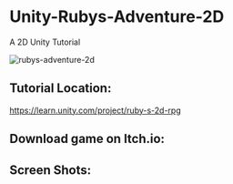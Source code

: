 # Unity-Rubys-Adventure-2D
A 2D Unity Tutorial

<img src="https://i.ibb.co/yshXcXL/rubys-adventure-2d.png" alt="rubys-adventure-2d" border="0">

<h2>Tutorial Location:</h2>
<a href="https://learn.unity.com/project/ruby-s-2d-rpg">https://learn.unity.com/project/ruby-s-2d-rpg</a>

<h2>Download game on Itch.io:</h2>


<h2>Screen Shots:</h2>
